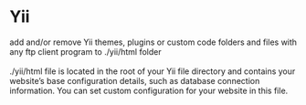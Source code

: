 # Yii

add and/or remove Yii themes, plugins or custom code folders and files with any ftp client program to ./yii/html folder
<br /><br />./yii/html file is located in the root of your Yii file directory and contains your website’s base configuration details, such as database connection information.
You can set custom configuration for your website in this file.
